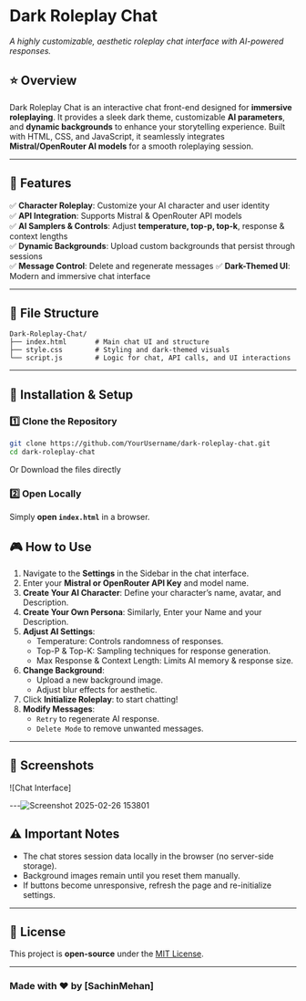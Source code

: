 # Dark Roleplay Chat

_A highly customizable, aesthetic roleplay chat interface with AI-powered responses._

## ⭐ Overview
Dark Roleplay Chat is an interactive chat front-end designed for **immersive roleplaying**. It provides a sleek dark theme, customizable **AI parameters**, and **dynamic backgrounds** to enhance your storytelling experience. Built with HTML, CSS, and JavaScript, it seamlessly integrates **Mistral/OpenRouter AI models** for a smooth roleplaying session.

---

## 🚀 Features

✅ **Character Roleplay**: Customize your AI character and user identity  
✅ **API Integration**: Supports Mistral & OpenRouter API models  
✅ **AI Samplers & Controls**: Adjust **temperature, top-p, top-k**, response & context lengths  
✅ **Dynamic Backgrounds**: Upload custom backgrounds that persist through sessions  
✅ **Message Control**: Delete and regenerate messages 
✅ **Dark-Themed UI**: Modern and immersive chat interface  

---

## 📁 File Structure

```
Dark-Roleplay-Chat/
├── index.html       # Main chat UI and structure
├── style.css        # Styling and dark-themed visuals
└── script.js        # Logic for chat, API calls, and UI interactions
```

---

## 🔧 Installation & Setup

### 1️⃣ Clone the Repository
```sh
git clone https://github.com/YourUsername/dark-roleplay-chat.git
cd dark-roleplay-chat
```
Or Download the files directly

### 2️⃣ Open Locally
Simply **open `index.html`** in a browser.

## 🎮 How to Use
1. Navigate to the **Settings** in the Sidebar in the chat interface.
2. Enter your **Mistral or OpenRouter API Key** and model name.
3. **Create Your AI Character**: Define your character’s name, avatar, and Description.
4. **Create Your Own Persona**: Similarly, Enter your Name and your Description.
3. **Adjust AI Settings**:
   - Temperature: Controls randomness of responses.
   - Top-P & Top-K: Sampling techniques for response generation.
   - Max Response & Context Length: Limits AI memory & response size.
4. **Change Background**:
   - Upload a new background image.
   - Adjust blur effects for aesthetic.
5. Click **Initialize Roleplay**: to start chatting!
6. **Modify Messages**:
   - `Retry` to regenerate AI response.
   - `Delete Mode` to remove unwanted messages.

---

## 📸 Screenshots

![Chat Interface]

---![Screenshot 2025-02-26 153801](https://github.com/user-attachments/assets/eb7bbaa9-33eb-4a2a-aa00-aeaad445af48)


## ⚠️ Important Notes

- The chat stores session data locally in the browser (no server-side storage).
- Background images remain until you reset them manually.
- If buttons become unresponsive, refresh the page and re-initialize settings.

---

## 📜 License
This project is **open-source** under the [MIT License](LICENSE).

---

### Made with ❤️ by [SachinMehan]
